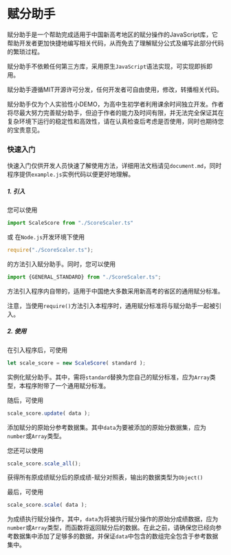 # 赋分助手

赋分助手是一个帮助完成适用于中国新高考地区的赋分操作的JavaScript库，它帮助开发者更加快捷地编写相关代码，从而免去了理解赋分公式及编写此部分代码的繁琐过程。

赋分助手不依赖任何第三方库，采用原生`JavaScript`语法实现，可实现即拆即用。

赋分助手遵循MIT开源许可分发，任何开发者可自由使用，修改，转播相关代码。

赋分助手仅为个人实验性小DEMO，为高中生初学者利用课余时间独立开发。作者将尽最大努力完善赋分助手，但迫于作者的能力及时间有限，并无法完全保证其在复杂环境下运行的稳定性和高效性，请在认真检查后考虑是否使用，同时也期待您的宝贵意见。

### 快速入门

快速入门仅供开发人员快速了解使用方法，详细用法文档请见`document.md`，同时程序提供`example.js`实例代码以便更好地理解。

##### 1. 引入

您可以使用

```javascript
import ScaleScore from "./ScoreScaler.ts"
```

或 在`Node.js`开发环境下使用

```javascript
require("./ScoreScaler.ts");
```

的方法引入赋分助手。同时，您可以使用

```javascript
import {GENERAL_STANDARD} from "./ScoreScaler.ts";
```

方法引入程序内自带的，适用于中国绝大多数采用新高考的省区的通用赋分标准。

注意，当使用`require()`方法引入本程序时，通用赋分标准将与赋分助手一起被引入。

##### 2. 使用

在引入程序后，可使用

```javascript
let scale_score = new ScaleScore( standard );
```

实例化赋分助手。其中，需将`standard`替换为您自己的赋分标准，应为`Array`类型，本程序附带了一个通用赋分标准。

随后，可使用

```javascript
scale_score.update( data );
```

添加赋分的原始分参考数据集。其中`data`为要被添加的原始分数据集，应为`number`或`Array`类型。

您还可以使用

```javascript
scale_score.scale_all();
```

获得所有原成绩赋分后的原成绩-赋分对照表，输出的数据类型为`Object()`

最后，可使用

```javascript
scale_score.scale( data );
```

为成绩执行赋分操作，其中，`data`为将被执行赋分操作的原始分成绩数据，应为`number`或`Array`类型，而函数将返回赋分后的数据。在此之前，请确保您已经向参考数据集中添加了足够多的数据，并保证`data`中包含的数组完全包含于参考数据集中。